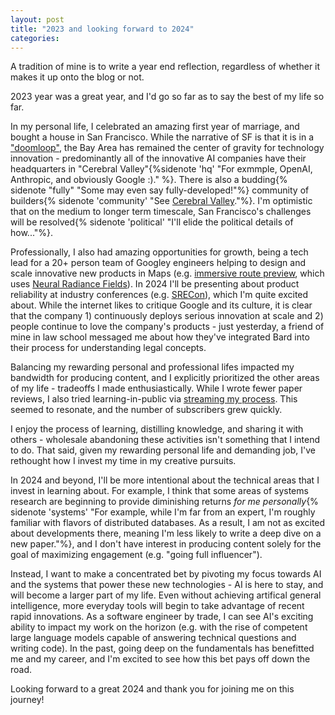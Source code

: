 ```yaml
---
layout: post
title: "2023 and looking forward to 2024"
categories:
---
```


A tradition of mine is to write a year end reflection, regardless of whether it makes it up onto the blog or not.

2023 year was a great year, and I'd go so far as to say the best of my life so far.

In my personal life, I celebrated an amazing first year of marriage, and bought a house in San Francisco. While the narrative of SF is that it is in a ["doomloop"](https://www.nytimes.com/2023/11/29/us/san-francisco-doom-loop.html), the Bay Area has remained the center of gravity for technology innovation - predominantly all of the innovative AI companies have their headquarters in "Cerebral Valley"{%sidenote 'hq' "For exmmple, OpenAI, Anthropic, and obviously Google :)." %}. There is also a budding{% sidenote "fully" "Some may even say fully-developed!"%} community of builders{% sidenote 'community' "See [Cerebral Valley](https://cerebralvalley.ai/)."%}. I'm optimistic that on the medium to longer term timescale, San Francisco's challenges will be resolved{% sidenote 'political' "I'll elide the political details of how..."%}.

Professionally, I also had amazing opportunities for growth, being a tech lead for a 20+ person team of Googley engineers helping to design and scale innovative new products in Maps (e.g. [immersive route preview](https://blog.google/products/maps/google-maps-immersive-view-routes/), which uses [Neural Radiance Fields](https://blog.research.google/2023/06/reconstructing-indoor-spaces-with-nerf.html)). In 2024 I'll be presenting about product reliability at industry conferences (e.g. [SRECon](https://twitter.com/micahlerner/status/1729603161646620797)), which I'm quite excited about. While the internet likes to critique Google and its culture, it is clear that the company 1) continuously deploys serious innovation at scale and 2) people continue to love the company's products - just yesterday, a friend of mine in law school messaged me about how they've integrated Bard into their process for understanding legal concepts.

Balancing my rewarding personal and professional lifes impacted my bandwidth for producing content, and I explicitly prioritized the other areas of my life - tradeoffs I made enthusiastically. While I wrote fewer paper reviews, I also tried learning-in-public via [streaming my process](https://www.youtube.com/channel/UCPBFHwPU6wuw_tTKmu6TECw). This seemed to resonate, and the number of subscribers grew quickly.

I enjoy the process of learning, distilling knowledge, and sharing it with others - wholesale abandoning these activities isn't something that I intend to do. That said, given my rewarding personal life and demanding job, I've rethought how I invest my time in my creative pursuits.

In 2024 and beyond, I'll be more intentional about the technical areas that I invest in learning about. For example, I think that some areas of systems research are beginning to provide diminishing returns _for me personally_{% sidenote 'systems' "For example, while I'm far from an expert, I'm roughly familiar with flavors of distributed databases. As a result, I am not as excited about developments there, meaning I'm less likely to write a deep dive on a new paper."%}, and I don't have interest in producing content solely for the goal of maximizing engagement (e.g. "going full influencer").

Instead, I want to make a concentrated bet by pivoting my focus towards AI and the systems that power these new technologies - AI is here to stay, and will become a larger part of my life. Even without achieving artifical general intelligence, more everyday tools will begin to take advantage of recent rapid innovations. As a software engineer by trade, I can see AI's exciting ability to impact my work on the horizon (e.g. with the rise of competent large language models capable of answering technical questions and writing code). In the past, going deep on the fundamentals has benefitted me and my career, and I'm excited to see how this bet pays off down the road.

Looking forward to a great 2024 and thank you for joining me on this journey!
